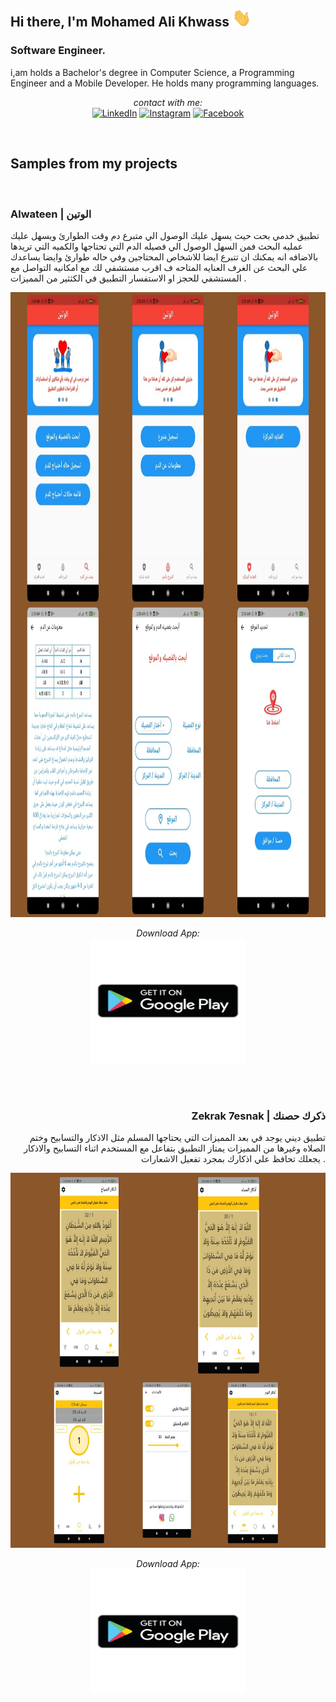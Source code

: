 <h2> Hi there, I'm Mohamed Ali Khwass <img src="https://github.com/ABSphreak/ABSphreak/blob/master/gifs/Hi.gif" width="30px"></h2>

<div align="center" width="50">

</div>

### Software Engineer. <br>
i,am holds a Bachelor's degree in Computer Science, a Programming Engineer and a Mobile Developer. He holds many programming languages.


<div align="center">

<i>contact with me:</i><br>
<a href="https://www.linkedin.com/in/mohamedalikhwass/" target="_blank"><img src="https://img.shields.io/badge/LinkedIn-%230077B5.svg?&style=flat-square&logo=linkedin&logoColor=white" alt="LinkedIn"></a>
<a href="https://www.instagram.com/mo7amed.5wass/" target="_blank"><img src="https://img.shields.io/badge/Instagram-%23E4405F.svg?&style=flat-square&logo=instagram&logoColor=white" alt="Instagram"></a>
<a href="https://www.facebook.com/mo7amed3li5wass/" target="_blank"><img src="https://img.shields.io/badge/Facebook-%231877F2.svg?&style=flat-square&logo=facebook&logoColor=white" alt="Facebook"></a>


</div>
<br>
<h2> Samples from my projects </h2>
</div>
<br>

### Alwateen | الوتين <br>
تطبيق خدمي بحت  حيث يسهل عليك الوصول الي متبرع دم وقت الطوارئ ويسهل عليك عمليه البحث فمن السهل الوصول الي فصيله الدم التي تحتاجها والكميه التي تريدها بالاضافه انه يمكنك ان تتبرع ايضا للاشخاص المحتاجين وفي حاله طوارئ وايضا يساعدك علي البحث عن الغرف العنايه المتاحه ف اقرب مستشفي لك مع امكانيه التواصل مع المستشفي للحجز او الاستفسار التطبيق في الكثثير من المميزات .
<br>
<div align="right">
<img src="alwateen.jpeg" width="800" height="1000" ">
<div align="center">

<i>Download App:</i><br>
<a href="https://play.google.com/store/apps/details?id=com.alwateenBloodBank&pcampaignid=web_share" target="_blank"><img src="googleplay.png" width="250" height="200"></a>
<div align="center">

</div><br>

</div>
<br>

### Zekrak 7esnak | ذكرك حصنك <br>
تطبيق ديني يوجد في بعد المميزات التي يحتاجها المسلم مثل الاذكار والتسابيح وختم الصلاه وغيرها من المميزات يمتاز التطبيق بتفاعل مع المستخدم اثناء التسابيح والاذكار يجعلك تحافظ علي اذكارك بمجرد تفعيل الاشعارات .
<br>
<div align="right">
<img src="zekrak7esnak.png.jpeg" width="800" height="600" ">
<div align="center">

<i>Download App:</i><br>
<a href="https://play.google.com/store/apps/details?id=com.mohamed_khwass.zikrk_7isnnak&pcampaignid=web_share" target="_blank"><img src="googleplay.png" width="250" height="200"></a>
<div align="center">

</div>

